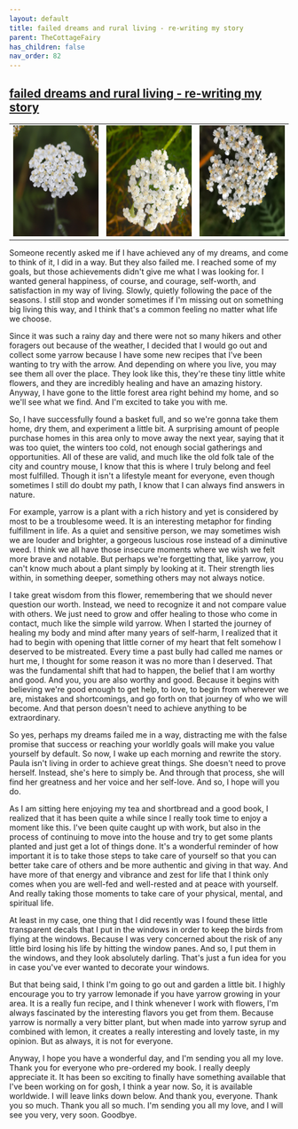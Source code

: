 ```yaml
---
layout: default
title: failed dreams and rural living - re-writing my story
parent: TheCottageFairy
has_children: false
nav_order: 82
---
```


## [failed dreams and rural living - re-writing my story](https://www.youtube.com/watch?v=Xt_zJQ1Z4Ok)

<div>
<table align="center">
	<tr>
		<td align="center">
			<img src="../../posters/failed_dreams_and_rural_living_-_re-writing_my_story-[Xt_zJQ1Z4Ok]/generated_00.png" height="200" width="200"/>
		</td>
		<td align="center">
			<img src="../../posters/failed_dreams_and_rural_living_-_re-writing_my_story-[Xt_zJQ1Z4Ok]/generated_01.png" height="200" width="200"/>
		</td>
		<td align="center">
			<img src="../../posters/failed_dreams_and_rural_living_-_re-writing_my_story-[Xt_zJQ1Z4Ok]/generated_02.png" height="200" width="200"/>
		</td>
	</tr>
</table>
</div>

Someone recently asked me if I have achieved any of my dreams, and come to think of it, I did in a way. But they also failed me. I reached some of my goals, but those achievements didn't give me what I was looking for. I wanted general happiness, of course, and courage, self-worth, and satisfaction in my way of living. Slowly, quietly following the pace of the seasons. I still stop and wonder sometimes if I'm missing out on something big living this way, and I think that's a common feeling no matter what life we choose.

Since it was such a rainy day and there were not so many hikers and other foragers out because of the weather, I decided that I would go out and collect some yarrow because I have some new recipes that I've been wanting to try with the arrow. And depending on where you live, you may see them all over the place. They look like this, they're these tiny little white flowers, and they are incredibly healing and have an amazing history. Anyway, I have gone to the little forest area right behind my home, and so we'll see what we find. And I'm excited to take you with me.

So, I have successfully found a basket full, and so we're gonna take them home, dry them, and experiment a little bit. A surprising amount of people purchase homes in this area only to move away the next year, saying that it was too quiet, the winters too cold, not enough social gatherings and opportunities. All of these are valid, and much like the old folk tale of the city and country mouse, I know that this is where I truly belong and feel most fulfilled. Though it isn't a lifestyle meant for everyone, even though sometimes I still do doubt my path, I know that I can always find answers in nature.

For example, yarrow is a plant with a rich history and yet is considered by most to be a troublesome weed. It is an interesting metaphor for finding fulfillment in life. As a quiet and sensitive person, we may sometimes wish we are louder and brighter, a gorgeous luscious rose instead of a diminutive weed. I think we all have those insecure moments where we wish we felt more brave and notable. But perhaps we're forgetting that, like yarrow, you can't know much about a plant simply by looking at it. Their strength lies within, in something deeper, something others may not always notice.

I take great wisdom from this flower, remembering that we should never question our worth. Instead, we need to recognize it and not compare value with others. We just need to grow and offer healing to those who come in contact, much like the simple wild yarrow. When I started the journey of healing my body and mind after many years of self-harm, I realized that it had to begin with opening that little corner of my heart that felt somehow I deserved to be mistreated. Every time a past bully had called me names or hurt me, I thought for some reason it was no more than I deserved. That was the fundamental shift that had to happen, the belief that I am worthy and good. And you, you are also worthy and good. Because it begins with believing we're good enough to get help, to love, to begin from wherever we are, mistakes and shortcomings, and go forth on that journey of who we will become. And that person doesn't need to achieve anything to be extraordinary.

So yes, perhaps my dreams failed me in a way, distracting me with the false promise that success or reaching your worldly goals will make you value yourself by default. So now, I wake up each morning and rewrite the story. Paula isn't living in order to achieve great things. She doesn't need to prove herself. Instead, she's here to simply be. And through that process, she will find her greatness and her voice and her self-love. And so, I hope will you do.

As I am sitting here enjoying my tea and shortbread and a good book, I realized that it has been quite a while since I really took time to enjoy a moment like this. I've been quite caught up with work, but also in the process of continuing to move into the house and try to get some plants planted and just get a lot of things done. It's a wonderful reminder of how important it is to take those steps to take care of yourself so that you can better take care of others and be more authentic and giving in that way. And have more of that energy and vibrance and zest for life that I think only comes when you are well-fed and well-rested and at peace with yourself. And really taking those moments to take care of your physical, mental, and spiritual life.

At least in my case, one thing that I did recently was I found these little transparent decals that I put in the windows in order to keep the birds from flying at the windows. Because I was very concerned about the risk of any little bird losing his life by hitting the window panes. And so, I put them in the windows, and they look absolutely darling. That's just a fun idea for you in case you've ever wanted to decorate your windows.

But that being said, I think I'm going to go out and garden a little bit. I highly encourage you to try yarrow lemonade if you have yarrow growing in your area. It is a really fun recipe, and I think whenever I work with flowers, I'm always fascinated by the interesting flavors you get from them. Because yarrow is normally a very bitter plant, but when made into yarrow syrup and combined with lemon, it creates a really interesting and lovely taste, in my opinion. But as always, it is not for everyone.

Anyway, I hope you have a wonderful day, and I'm sending you all my love. Thank you for everyone who pre-ordered my book. I really deeply appreciate it. It has been so exciting to finally have something available that I've been working on for gosh, I think a year now. So, it is available worldwide. I will leave links down below. And thank you, everyone. Thank you so much. Thank you all so much. I'm sending you all my love, and I will see you very, very soon. Goodbye.